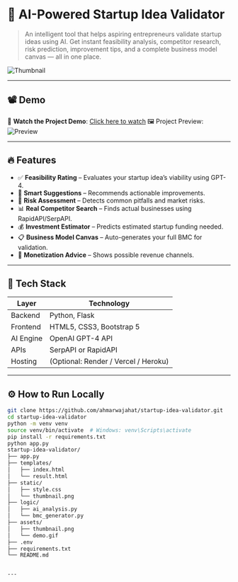 # 🚀 AI-Powered Startup Idea Validator

> An intelligent tool that helps aspiring entrepreneurs validate startup ideas using AI. Get instant feasibility analysis, competitor research, risk prediction, improvement tips, and a complete business model canvas — all in one place.

![Thumbnail](./assets/thumbnail.png)

---

## 📽️ Demo

🎥 **Watch the Project Demo**: [Click here to watch]([https://www.linkedin.com/posts/ahmarwajahat_ai-startup-idea-validator-project-activity-000000000](https://www.linkedin.com/posts/ahmar-wajahat-812b5a34a_ai-startup-openai-activity-7352265450207997953-dBEj?utm_source=social_share_send&utm_medium=member_desktop_web&rcm=ACoAAFdhQQ4BL0-CkwoqLpLOAMDzTrUAdRoA6xU))  
🖼️ Project Preview:  
![Preview](./assets/demo.gif)

---

## 🔥 Features

- ✅ **Feasibility Rating** – Evaluates your startup idea’s viability using GPT-4.
- 💬 **Smart Suggestions** – Recommends actionable improvements.
- 🧠 **Risk Assessment** – Detects common pitfalls and market risks.
- 📊 **Real Competitor Search** – Finds actual businesses using RapidAPI/SerpAPI.
- 💰 **Investment Estimator** – Predicts estimated startup funding needed.
- 📋 **Business Model Canvas** – Auto-generates your full BMC for validation.
- 💸 **Monetization Advice** – Shows possible revenue channels.

---

## 🧠 Tech Stack

| Layer       | Technology                         |
|-------------|-------------------------------------|
| Backend     | Python, Flask                      |
| Frontend    | HTML5, CSS3, Bootstrap 5           |
| AI Engine   | OpenAI GPT-4 API                   |
| APIs        | SerpAPI or RapidAPI                |
| Hosting     | (Optional: Render / Vercel / Heroku) |

---

## ⚙️ How to Run Locally

```bash
git clone https://github.com/ahmarwajahat/startup-idea-validator.git
cd startup-idea-validator
python -m venv venv
source venv/bin/activate  # Windows: venv\Scripts\activate
pip install -r requirements.txt
python app.py
startup-idea-validator/
├── app.py
├── templates/
│   ├── index.html
│   └── result.html
├── static/
│   ├── style.css
│   └── thumbnail.png
├── logic/
│   ├── ai_analysis.py
│   └── bmc_generator.py
├── assets/
│   ├── thumbnail.png
│   └── demo.gif
├── .env
├── requirements.txt
└── README.md


---

